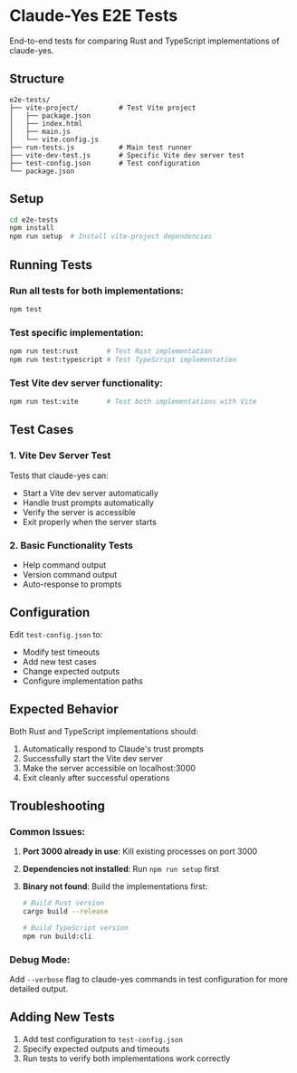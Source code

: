 # Claude-Yes E2E Tests

End-to-end tests for comparing Rust and TypeScript implementations of claude-yes.

## Structure

```
e2e-tests/
├── vite-project/          # Test Vite project
│   ├── package.json
│   ├── index.html
│   ├── main.js
│   └── vite.config.js
├── run-tests.js           # Main test runner
├── vite-dev-test.js       # Specific Vite dev server test
├── test-config.json       # Test configuration
└── package.json
```

## Setup

```bash
cd e2e-tests
npm install
npm run setup  # Install vite-project dependencies
```

## Running Tests

### Run all tests for both implementations:

```bash
npm test
```

### Test specific implementation:

```bash
npm run test:rust       # Test Rust implementation
npm run test:typescript # Test TypeScript implementation
```

### Test Vite dev server functionality:

```bash
npm run test:vite       # Test both implementations with Vite
```

## Test Cases

### 1. Vite Dev Server Test

Tests that claude-yes can:

- Start a Vite dev server automatically
- Handle trust prompts automatically
- Verify the server is accessible
- Exit properly when the server starts

### 2. Basic Functionality Tests

- Help command output
- Version command output
- Auto-response to prompts

## Configuration

Edit `test-config.json` to:

- Modify test timeouts
- Add new test cases
- Change expected outputs
- Configure implementation paths

## Expected Behavior

Both Rust and TypeScript implementations should:

1. Automatically respond to Claude's trust prompts
2. Successfully start the Vite dev server
3. Make the server accessible on localhost:3000
4. Exit cleanly after successful operations

## Troubleshooting

### Common Issues:

1. **Port 3000 already in use**: Kill existing processes on port 3000
2. **Dependencies not installed**: Run `npm run setup` first
3. **Binary not found**: Build the implementations first:

   ```bash
   # Build Rust version
   cargo build --release

   # Build TypeScript version
   npm run build:cli
   ```

### Debug Mode:

Add `--verbose` flag to claude-yes commands in test configuration for more detailed output.

## Adding New Tests

1. Add test configuration to `test-config.json`
2. Specify expected outputs and timeouts
3. Run tests to verify both implementations work correctly
